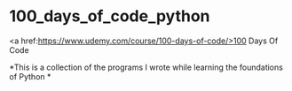 # 100_days_of_code_python
<a href:https://www.udemy.com/course/100-days-of-code/>100 Days Of Code</a>

*This is a collection of the programs I wrote while learning the foundations of Python *

